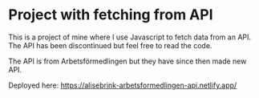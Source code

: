 # Project with fetching from API

This is a project of mine where I use Javascript to fetch data from an API.
The API has been discontinued but feel free to read the code. 

The API is from Arbetsförmedlingen but they have since then made new API.

Deployed here: https://alisebrink-arbetsformedlingen-api.netlify.app/
